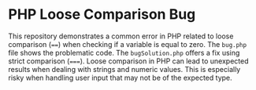 # PHP Loose Comparison Bug
This repository demonstrates a common error in PHP related to loose comparison (`==`) when checking if a variable is equal to zero.  The `bug.php` file shows the problematic code. The `bugSolution.php` offers a fix using strict comparison (`===`).  Loose comparison in PHP can lead to unexpected results when dealing with strings and numeric values. This is especially risky when handling user input that may not be of the expected type.